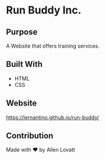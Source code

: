 # Run Buddy Inc.

## Purpose
A Website that offers training services.

## Built With
* HTML
* CSS

## Website
https://lernantino.github.io/run-buddy/

## Contribution
Made with ❤️ by Allen Lovatt
